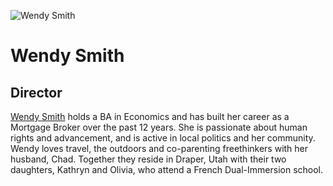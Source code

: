 ![Wendy Smith](assets/wendy-smith.png)
# Wendy Smith
## Director
[Wendy Smith](http://www.linkedin.com/in/getwendysloans) holds a BA in Economics and has built her career as a Mortgage Broker over the past 12 years. She is passionate about human rights and advancement, and is active in local politics and her community. Wendy loves travel, the outdoors and co-parenting freethinkers with her husband, Chad. Together they reside in Draper, Utah with their two daughters, Kathryn and Olivia, who attend a French Dual-Immersion school.
